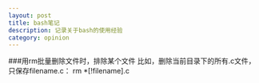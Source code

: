 ```yaml
---
layout: post
title: bash笔记 
description: 记录关于bash的使用经验
category: opinion 
---
```


###用rm批量删除文件时，排除某个文件
比如，删除当前目录下的所有.c文件，只保存filename.c：
    rm *[!filename].c
